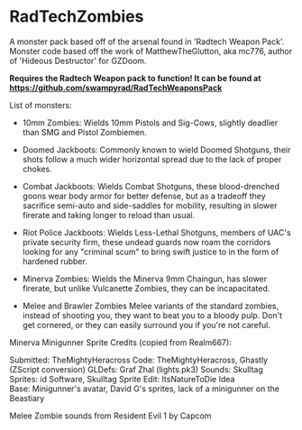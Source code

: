 # RadTechZombies

A monster pack based off of the arsenal found in 'Radtech Weapon Pack'.
Monster code based off the work of MatthewTheGlutton, aka mc776, author of 'Hideous Destructor' for GZDoom.

**Requires the Radtech Weapon pack to function! It can be found at <https://github.com/swampyrad/RadTechWeaponsPack>**

List of monsters:

- 10mm Zombies:
Wields 10mm Pistols and Sig-Cows, slightly deadlier than SMG and Pistol Zombiemen.

- Doomed Jackboots:
Commonly known to wield Doomed Shotguns, their shots follow a much wider horizontal spread due to the lack of proper chokes.

- Combat Jackboots:
Wields Combat Shotguns, these blood-drenched goons wear body armor for better defense, but as a tradeoff they sacrifice semi-auto and side-saddles for mobility, resulting in slower firerate and taking longer to reload than usual.

- Riot Police Jackboots:
Wields Less-Lethal Shotguns, members of UAC's private security firm, these undead guards now roam the corridors looking for any "criminal scum" to bring swift justice to in the form of hardened rubber.

- Minerva Zombies:
Wields the Minerva 9mm Chaingun, has slower firerate, but unlike Vulcanette Zombies, they can be incapacitated.

- Melee and Brawler Zombies
Melee variants of the standard zombies, instead of shooting you, they want to beat you to a bloody pulp. Don't get cornered, or they can easily surround you if you're not careful.

Minerva Minigunner Sprite Credits (copied from Realm667):

Submitted: TheMightyHeracross
Code: TheMightyHeracross, Ghastly (ZScript conversion)
GLDefs: Graf Zhal (lights.pk3)
Sounds: Skulltag
Sprites: id Software, Skulltag
Sprite Edit: ItsNatureToDie
Idea Base: Minigunner's avatar, David G's sprites, lack of a minigunner on the Beastiary

Melee Zombie sounds from Resident Evil 1 by Capcom
